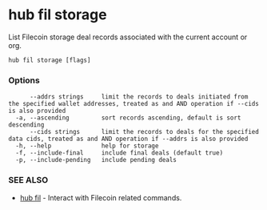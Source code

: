 # hub fil storage

List Filecoin storage deal records associated with the current account or org.

```
hub fil storage [flags]
```

### Options

```
      --addrs strings     limit the records to deals initiated from  the specified wallet addresses, treated as and AND operation if --cids is also provided
  -a, --ascending         sort records ascending, default is sort descending
      --cids strings      limit the records to deals for the specified data cids, treated as and AND operation if --addrs is also provided
  -h, --help              help for storage
  -f, --include-final     include final deals (default true)
  -p, --include-pending   include pending deals
```

### SEE ALSO

* [hub fil](hub_fil.md)	 - Interact with Filecoin related commands.
